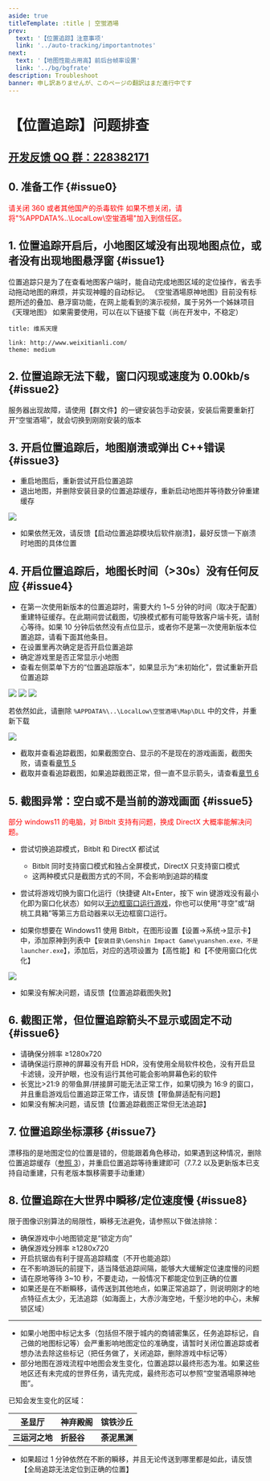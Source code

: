 ```yaml
---
aside: true
titleTemplate: :title | 空蛍酒場
prev:
  text: '【位置追踪】注意事项'
  link: '../auto-tracking/importantnotes'
next:
  text: '【地图性能占用高】前后台帧率设置'
  link: '../bg/bgfrate'
description: Troubleshoot
banner: 申し訳ありませんが、このページの翻訳はまだ進行中です
---
```


[文：位置追踪问题排查.docx]: # '以下为“问题排查”内容'

# 【位置追踪】问题排查

## [开发反馈 QQ 群：228382171](https://jq.qq.com/?_wv=1027&k=EqhYN9uI)

## 0. 准备工作 {#issue0}

<span style="color: red">请关闭 360 或者其他国产的杀毒软件
如果不想关闭，请将"%APPDATA%\..\LocalLow\空蛍酒場\"加入到信任区。</span>

## 1. 位置追踪开启后，小地图区域没有出现地图点位，或者没有出现地图悬浮窗 {#issue1}

[#]: # '这里没有直接翻译，因英文用户大概率没有看过演示视频，未提及《天理地图》'

位置追踪只是为了在查看地图客户端时，能自动完成地图区域的定位操作，省去手动拖动地图的麻烦，并实现神瞳的自动标记。
《空蛍酒場原神地图》目前没有标题所述的叠加、悬浮窗功能，在网上能看到的演示视频，属于另外一个姊妹项目《天理地图》
如果需要使用，可以在以下链接下载（尚在开发中，不稳定）

```card
title: 维系天理

link: http://www.weixitianli.com/
theme: medium
```

## 2. 位置追踪无法下载，窗口闪现或速度为 0.00kb/s {#issue2}

[#]: # '“请使用【群文件】的一键安装包手动安装” 的部分 替换 给了 dc 服务器里的下载频道'

服务器出现故障，请使用【群文件】的一键安装包手动安装，安装后需要重新打开“空蛍酒場”，就会切换到刚刚安装的版本

## 3. 开启位置追踪后，地图崩溃或弹出 C++错误 {#issue3}

- 重启地图后，重新尝试开启位置追踪
- 退出地图，并删除安装目录的位置追踪缓存，重新启动地图并等待数分钟重建缓存

[#]: # '这里更新了客户端内一键清理位置追踪缓存的步骤，而不是到安装目录里删除，因此图片不同'

![](/imgs/ja/manual/auto-tracking/6.png)

[反馈方式]: # '最适合目标语言用户的反馈方式'

- 如果依然无效，请反馈【启动位置追踪模块后软件崩溃】，最好反馈一下崩溃时地图的具体位置

## 4. 开启位置追踪后，地图长时间（>30s）没有任何反应 {#issue4}

- 在第一次使用新版本的位置追踪时，需要大约 1~5 分钟的时间（取决于配置）重建特征缓存。在此期间尝试截图，切换模式都有可能导致客户端卡死，请耐心等待。如果 10 分钟后依然没有点位显示，或者你不是第一次使用新版本位置追踪，请看下面其他条目。
- 在设置里再次确定是否开启位置追踪
- 确定游戏里是否正常显示小地图
- 查看左侧菜单下方的“位置追踪版本”，如果显示为“未初始化”，尝试重新开启位置追踪

![](/imgs/ja/manual/auto-tracking/3.png)
![](/imgs/ja/manual/auto-tracking/4.png)
![](/imgs/ja/manual/auto-tracking/5.png)

[#]: # '与第 3 步一样，更新了客户端内一键清理的步骤和图片'

若依然如此，请删除 `%APPDATA%\..\LocalLow\空蛍酒場\Map\DLL` 中的文件，并重新下载

![](/imgs/ja/manual/auto-tracking/1.png)

- 截取并查看追踪截图，如果截图空白、显示的不是现在的游戏画面，截图失败，请查看[章节 5](#issue5)
- 截取并查看追踪截图，如果追踪截图正常，但一直不显示箭头，请查看[章节 6](#issue6)

## 5. 截图异常：空白或不是当前的游戏画面 {#issue5}

<span style="color: red">部分 windows11 的电脑，对 Bitblt 支持有问题，换成 DirectX 大概率能解决问题。</span>

- 尝试切换追踪模式，Bitblt 和 DirectX 都试试

  - Bitblt 同时支持窗口模式和独占全屏模式，DirectX 只支持窗口模式
  - 这两种模式只是截图方式的不同，不会影响到追踪的精度

- 尝试将游戏切换为窗口化运行（快捷键 Alt+Enter，按下 win 键游戏没有最小化即为窗口化状态）如何以[无边框窗口运行游戏](../overlay-mode/fullscreen-windowed/launching.md)，你也可以使用“寻空”或“胡桃工具箱”等第三方启动器来以无边框窗口运行。

- 如果你想要在 Windows11 使用 Bitblt，在图形设置【设置->系统->显示卡】中，添加原神到列表中【`安装目录\Genshin Impact Game\yuanshen.exe，不是launcher.exe`】，添加后，对应的选项设置为【高性能】和【不使用窗口化优化】

![](/imgs/ja/manual/auto-tracking/windowedoptimization.png)

- 如果没有解决问题，请反馈【位置追踪截图失败】

## 6. 截图正常，但位置追踪箭头不显示或固定不动 {#issue6}

- 请确保分辨率 ≥1280x720
- 请确保运行原神的屏幕没有开启 HDR，没有使用全局软件校色，没有开启显卡滤镜，没开护眼，也没有运行其他可能会影响屏幕色彩的软件
- 长宽比>21:9 的带鱼屏/拼接屏可能无法正常工作，如果切换为 16:9 的窗口，并且重启游戏后位置追踪正常工作，请反馈【带鱼屏适配有问题】
- 如果没有解决问题，请反馈【位置追踪截图正常但无法追踪】

## 7. 位置追踪坐标漂移 {#issue7}

漂移指的是地图定位的位置是错的，但能跟着角色移动，如果遇到这种情况，删除位置追踪缓存（[参照 3](#issue3)），并重启位置追踪等待重建即可（7.7.2 以及更新版本已支持自动重建，只有老版本飘移需要手动重建）

## 8. 位置追踪在大世界中瞬移/定位速度慢 {#issue8}

限于图像识别算法的局限性，瞬移无法避免，请参照以下做法排除：

- 确保游戏中小地图锁定是“锁定方向”
- 确保游戏分辨率 ≥1280x720
- 开启抗锯齿有利于提高追踪精度（不开也能追踪）
- 在不影响游玩的前提下，适当降低追踪间隔，能够大大缓解定位速度慢的问题
- 请在原地等待 3~10 秒，不要走动，一般情况下都能定位到正确的位置
- 如果还是在不断瞬移，请传送到其他地点，如果正常追踪了，则说明刚才的地点特征点太少，无法追踪（如海面上，大赤沙海空地，千壑沙地的中心，未解锁区域）

---

- 如果小地图中标记太多（包括但不限于城内的商铺密集区，任务追踪标记，自己做的地图标记等）会严重影响地图定位的准确度，请暂时关闭位置追踪或者想办法去除这些标记（把任务做了，关闭追踪，删除游戏中标记等）
- 部分地图在游戏流程中地图会发生变化，位置追踪以最终形态为准。如果这些地区还有未完成的世界任务，请先完成，最终形态可以参照“空蛍酒場原神地图”。

已知会发生变化的区域：

| 圣显厅         | 神弃殿阁   | 镔铁沙丘     |
| -------------- | ---------- | ------------ |
| **三运河之地** | **折胫谷** | **荼泥黑渊** |

- 如果超过 1 分钟依然在不断的瞬移，并且无论传送到哪里都是如此，请反馈【全局追踪无法定位到正确的位置】

